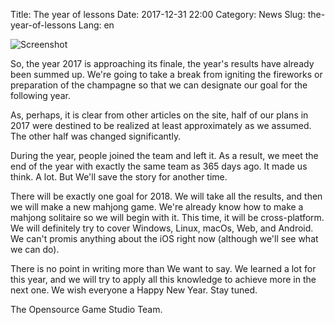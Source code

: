 Title: The year of lessons
Date: 2017-12-31 22:00
Category: News
Slug: the-year-of-lessons
Lang: en

![Screenshot]({attach}/images/2017-12-31-celebration.jpg)

So, the year 2017 is approaching its finale, the year's results have already
been summed up. We're going to take a break from igniting the fireworks or
preparation of the champagne so that we can designate our goal for the
following year.

As, perhaps, it is clear from other articles on the site, half of our plans in
2017 were destined to be realized at least approximately as we assumed. The
other half was changed significantly.

During the year, people joined the team and left it. As a result, we meet the
end of the year with exactly the same team as 365 days ago. It made us think.
A lot. But We'll save the story for another time.

There will be exactly one goal for 2018. We will take all the results, and then
we will make a new mahjong game. We're already know how to make a mahjong
solitaire so we will begin with it. This time, it will be cross-platform.
We will definitely try to cover Windows, Linux, macOs, Web, and Android.
We can't promis anything about the iOS right now (although we'll see what
we can do).

There is no point in writing more than We want to say. We learned a lot for
this year, and we will try to apply all this knowledge to achieve more in the
next one. We wish everyone a Happy New Year. Stay tuned.

The Opensource Game Studio Team.